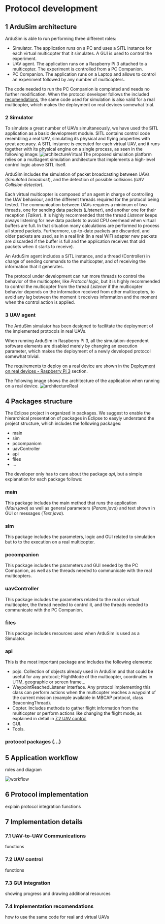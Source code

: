 # Protocol development



## 1 ArduSim architecture

ArduSim is able to run performing three different roles:

* Simulator. The application runs on a PC and uses a SITL instance for each virtual multicopter that it simulates. A GUI is used to control the experiment.
* UAV agent. The application runs on a Raspberry Pi 3 attached to a multicopter. The experiment is controlled from a PC Companion.
* PC Companion. The application runs on a Laptop and allows to control an experiment followed by any number of multicopters.

The code needed to run the PC Companion is completed and needs no further modification. When the protocol developer follows the included [recomendations](#markdown-header-implementation-recomendations), the same code used for simulation is also valid for a real multicopter, which makes the deployment on real devices somewhat trial.

### 2 Simulator

To simulate a great number of UAVs simultaneously, we have used the SITL application as a basic development module. SITL contains control code resembling a real UAV, simulating its physical and flying properties with great accuracy. A SITL instance is executed for each virtual UAV, and it runs together with its physical engine on a single process, as seen in the following image:
![architectureVirtual](architectureVirtual.png)
The proposed simulation platform relies on a multiagent simulation architecture that implements a high-level control logic above SITL itself.

ArduSim includes the simulation of packet broadcasting between UAVs (*Simulated broadcast*), and the detection of possible collisions (*UAV Collision detector*).

Each virtual multicopter is composed of an agent in charge of controlling the UAV behaviour, and the different threads required for the protocol being tested. The communication between UAVs requires a minimum of two threads, one for sending data packets (*Listener*), and another one for their reception (*Talker*). It is highly recommended that the thread *Listener* keeps always listening for new data packets to avoid CPU overhead when virtual buffers are full. In that situation many calculations are performed to process all stored packets. Furthermore, up-to-date packets are discarded, and older packets are used, as in a real link (in a real WiFi adapter new packets are discarded if the buffer is full and the application receives that old packets when it starts to receive).

An ArduSim agent includes a SITL instance, and a thread (Controller) in charge of sending commands to the multicopter, and of receiving the information that it generates.

The protocol under development can run more threads to control the behavior of the multicopter, like *Protocol logic*, but it is highly recommended to control the multicopter from the thread *Listener* if the multicopter behavior depends on the information received from other multicopters, to avoid any lag between the moment it receives information and the moment when the control action is applied.

### 3 UAV agent

The ArduSim simulator has been designed to facilitate the deployment of the implemented protocols in real UAVs.

When running ArduSim in Raspberry Pi 3, all the simulation-dependent software elements are disabled merely by changing an execution parameter, which makes the deployment of a newly developed protocol somewhat trivial.

The requirements to deploy on a real device are shown in the [Deployment on real devices - Raspberry Pi 3](help/deployment.md) section.

The following image shows the architecture of the application when running on a real device.
![architectureReal](architectureReal.png)

## 4 Packages structure

The Eclipse project in organized in packages. We suggest to enable the hierarchical presentation of packages in Eclipse to easyly understand the project structure, which includes the following packages:

* main
* sim
* pccompaniom
* uavController
* api
* files
* ...

The developer only has to care about the package *api*, but a simple explanation for each package follows:

### main

This package includes the main method that runs the application (*Main.java*) as well as general parameters (*Param.java*) and text shown in GUI or messages (*Text.java*).

### sim

This package includes the parameters, logic and GUI related to simulation but to to the execution on a real multicopter.

### pccompanion

This package includes the parameters and GUI needed by the PC Companion, as well as the threads needed to communicate with the real multicopters.

### uavController

This package includes the parameters related to the real or virtual multicopter, the thread needed to control it, and the threads needed to communicate with the PC Companion.

### files

This package includes resources used when ArduSim is used as a Simulator.

### api

This is the most important package and includes the following elements:

* pojo. Collection of objects already used in ArduSim and that could be useful for any protocol; FlightMode of the multicopter, coordinates in UTM, geographic or screen frame...
* WaypointReachedListener interface. Any protocol implementing this class can perform actions when the multicopter reaches a waypoint of the current mission (example available in MBCAP protocol, class BeaconingThread).
* Copter. Includes methods to gather flight information from the multicopter or perform actions like changing the flight mode, as explained in detail in [7.2 UAV control](#markdown-header-7.2-uav-control)
* GUI.
* Tools.









### protocol packages (...)





## 5 Application workflow

roles and diagram

![workflow](ArduSimworkflow.svg)

## 6 Protocol implementation


explain protocol integration functions

## 7 Implementation details


### 7.1 UAV-to-UAV Communications

functions

### 7.2 UAV control

functions

### 7.3 GUI integration

showing progress and drawing additional resources

### 7.4 Implementation recomendations

how to use the same code for real and virtual UAVs